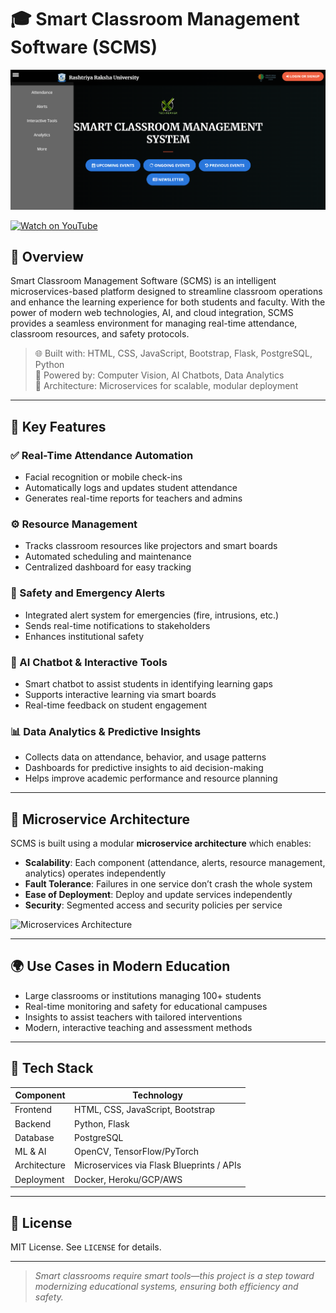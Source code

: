 # 🎓 Smart Classroom Management Software (SCMS)

![Smart Classroom Management System](Dashboard.png)

[![Watch on YouTube](https://img.shields.io/badge/Watch%20Demo%20Video-red?style=for-the-badge&logo=youtube)](https://youtu.be/Q31oA_-Uil0?feature=shared)

## 📌 Overview

Smart Classroom Management Software (SCMS) is an intelligent microservices-based platform designed to streamline classroom operations and enhance the learning experience for both students and faculty. With the power of modern web technologies, AI, and cloud integration, SCMS provides a seamless environment for managing real-time attendance, classroom resources, and safety protocols.

> 🌐 Built with: HTML, CSS, JavaScript, Bootstrap, Flask, PostgreSQL, Python  
> 🧠 Powered by: Computer Vision, AI Chatbots, Data Analytics  
> 🧩 Architecture: Microservices for scalable, modular deployment

---

## 🚀 Key Features

### ✅ Real-Time Attendance Automation
- Facial recognition or mobile check-ins
- Automatically logs and updates student attendance
- Generates real-time reports for teachers and admins

### ⚙️ Resource Management
- Tracks classroom resources like projectors and smart boards
- Automated scheduling and maintenance
- Centralized dashboard for easy tracking

### 🚨 Safety and Emergency Alerts
- Integrated alert system for emergencies (fire, intrusions, etc.)
- Sends real-time notifications to stakeholders
- Enhances institutional safety

### 🧠 AI Chatbot & Interactive Tools
- Smart chatbot to assist students in identifying learning gaps
- Supports interactive learning via smart boards
- Real-time feedback on student engagement

### 📊 Data Analytics & Predictive Insights
- Collects data on attendance, behavior, and usage patterns
- Dashboards for predictive insights to aid decision-making
- Helps improve academic performance and resource planning

---

## 🧱 Microservice Architecture

SCMS is built using a modular **microservice architecture** which enables:

- **Scalability**: Each component (attendance, alerts, resource management, analytics) operates independently
- **Fault Tolerance**: Failures in one service don’t crash the whole system
- **Ease of Deployment**: Deploy and update services independently
- **Security**: Segmented access and security policies per service

![Microservices Architecture](https://miro.medium.com/v2/resize:fit:1400/format:webp/1*VjQtmTb-jh7XMfblc1e0YA.png)

---

## 🌍 Use Cases in Modern Education

- Large classrooms or institutions managing 100+ students
- Real-time monitoring and safety for educational campuses
- Insights to assist teachers with tailored interventions
- Modern, interactive teaching and assessment methods

---

## 📁 Tech Stack

| Component              | Technology           |
|------------------------|----------------------|
| Frontend               | HTML, CSS, JavaScript, Bootstrap |
| Backend                | Python, Flask        |
| Database               | PostgreSQL           |
| ML & AI                | OpenCV, TensorFlow/PyTorch |
| Architecture           | Microservices via Flask Blueprints / APIs |
| Deployment             | Docker, Heroku/GCP/AWS |

---

## 📜 License

MIT License. See `LICENSE` for details.

---

> _Smart classrooms require smart tools—this project is a step toward modernizing educational systems, ensuring both efficiency and safety._

